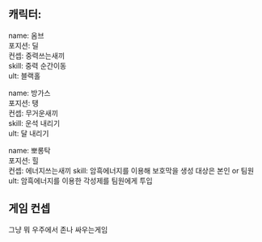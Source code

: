 ## 캐릭터:
name: 옴브  
포지션: 딜  
컨셉: 중력쓰는새끼  
skill: 중력 순간이동  
ult: 블랙홀   

name: 방가스  
포지션: 탱  
컨셉: 무거운새끼  
skill: 운석 내리기  
ult: 달 내리기  

name: 뽀롱탁  
포지션: 힐  
컨셉: 에너지쓰는새끼
skill: 암흑에너지를 이용해 보호막을 생성 대상은 본인 or 팀원  
ult: 암흑에너지를 이용한 각성제를 팀원에게 투입

## 게임 컨셉
그냥 뭐 우주에서 존나 싸우는게임


